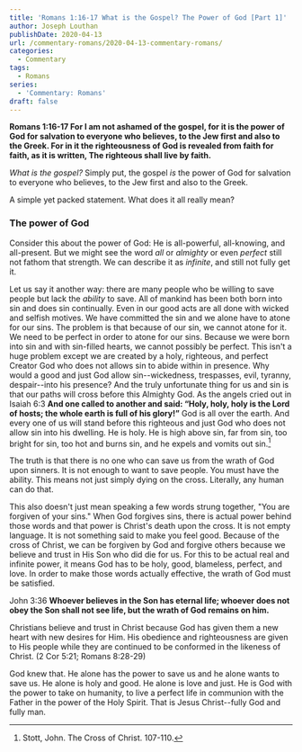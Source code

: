 ```yaml
---
title: 'Romans 1:16-17 What is the Gospel? The Power of God [Part 1]'
author: Joseph Louthan
publishDate: 2020-04-13
url: /commentary-romans/2020-04-13-commentary-romans/
categories:
  - Commentary
tags:
  - Romans
series:
  - 'Commentary: Romans'
draft: false
---
```

**Romans 1:16-17 For I am not ashamed of the gospel, for it is the power of God for salvation to everyone who believes, to the Jew first and also to the Greek. For in it the righteousness of God is revealed from faith for faith, as it is written, The righteous shall live by faith.**

*What is the gospel?* Simply put, the gospel *is* the power of God for salvation to everyone who believes, to the Jew first and also to the Greek.

A simple yet packed statement. What does it all really mean?

### The power of God

Consider this about the power of God: He is all-powerful, all-knowing, and all-present. But we might see the word *all* or *almighty* or even *perfect* still not fathom that strength. We can describe it as *infinite*, and still not fully get it.

Let us say it another way: there are many people who be willing to save people but lack the *ability* to save. All of mankind has been both born into sin and does sin continually. Even in our good acts are all done with wicked and selfish motives. We have committed the sin and we alone have to atone for our sins. The problem is that because of our sin, we cannot atone for it. We need to be perfect in order to atone for our sins. Because we were born into sin and with sin-filled hearts, we cannot possibly be perfect. This isn't a huge problem except we are created by a holy, righteous, and perfect Creator God who does not allows sin to abide within in presence. Why would a good and just God allow sin--wickedness, trespasses, evil, tyranny, despair--into his presence? And the truly unfortunate thing for us and sin is that our paths will cross before this Almighty God. As the angels cried out in Isaiah 6:3 **And one called to another and said: “Holy, holy, holy is the Lord of hosts; the whole earth is full of his glory!”** God is all over the earth. And every one of us will stand before this righteous and just God who does not allow sin into his dwelling. He is holy. He is high above sin, far from sin, too bright for sin, too hot and burns sin, and he expels and vomits out sin.[^1]

The truth is that there is no one who can save us from the wrath of God upon sinners. It is not enough to want to save people. You must have the ability. This means not just simply dying on the cross. Literally, any human can do that.

This also doesn't just mean speaking a few words strung together, "You are forgiven of your sins." When God forgives sins, there is actual power behind those words and that power is Christ's death upon the cross. It is not empty language. It is not something said to make you feel good.  Because of the cross of Christ, we can be forgiven by God and forgive others because we believe and trust in His Son who did die for us. For this to be actual real and infinite power, it means God has to be holy, good, blameless, perfect, and love. In order to make those words actually effective, the wrath of God must be satisfied.

​John 3:36 **Whoever believes in the Son has eternal life; whoever does not obey the Son shall not see life, but the wrath of God remains on him.**

Christians believe and trust in Christ because God has given them a new heart with new desires for Him. His obedience and righteousness are given to His people while they are continued to be conformed in the likeness of Christ. (2 Cor 5:21; Romans 8:28-29)

God knew that. He alone has the power to save us and he alone wants to save us. He alone is holy and good. He alone is love and just. He is God with the power to take on humanity, to live a perfect life in communion with the Father in the power of the Holy Spirit. That is Jesus Christ--fully God and fully man.

[^1]: Stott, John. The Cross of Christ. 107-110.
